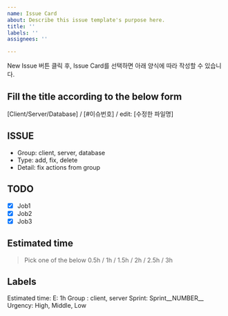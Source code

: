 ```yaml
---
name: Issue Card
about: Describe this issue template's purpose here.
title: ''
labels: ''
assignees: ''

---
```


New Issue 버튼 클릭 후, Issue Card를 선택하면 아래 양식에 따라 작성할 수 있습니다.

## Fill the title according to the below form
[Client/Server/Database] / [#이슈번호] / edit: [수정한 파일명]

## ISSUE
* Group: client, server, database
* Type: add, fix, delete
* Detail: fix actions from group

## TODO
- [x] Job1
- [x] Job2
- [x] Job3

## Estimated time
> Pick one of the below
> 0.5h / 1h / 1.5h / 2h / 2.5h / 3h

## Labels
Estimated time: E: 1h
Group : client, server
Sprint: Sprint__NUMBER__
Urgency: High, Middle, Low
